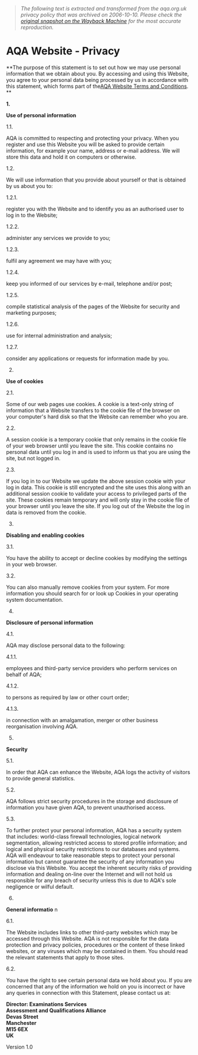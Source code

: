 > *The following text is extracted and transformed from the aqa.org.uk privacy policy that was archived on 2006-10-10. Please check the [original snapshot on the Wayback Machine](https://web.archive.org/web/20061010225453id_/http%3A//www.aqa.org.uk/privacy.html) for the most accurate reproduction.*

# AQA Website - Privacy

**The purpose of this statement is to set out how we may use personal information that we obtain about you. By accessing and using this Website, you agree to your personal data being processed by us in accordance with this statement, which forms part of the[AQA Website Terms and Conditions](https://web.archive.org/terms.html). **

**1.**

 **Use of personal information**

1.1.

AQA is committed to respecting and protecting your privacy. When you register and use this Website you will be asked to provide certain information, for example your name, address or e-mail address. We will store this data and hold it on computers or otherwise.

1.2.

We will use information that you provide about yourself or that is obtained by us about you to:

1.2.1.

register you with the Website and to identify you as an authorised user to log in to the Website;

1.2.2.

administer any services we provide to you;

1.2.3.

fulfil any agreement we may have with you;

1.2.4.

keep you informed of our services by e-mail, telephone and/or post;

1.2.5.

compile statistical analysis of the pages of the Website for security and marketing purposes;

1.2.6.

use for internal administration and analysis;

1.2.7.

consider any applications or requests for information made by you.

2.

 **Use of cookies**

2.1.

Some of our web pages use cookies. A cookie is a text-only string of information that a Website transfers to the cookie file of the browser on your computer's hard disk so that the Website can remember who you are.

2.2.

A session cookie is a temporary cookie that only remains in the cookie file of your web browser until you leave the site. This cookie contains no personal data until you log in and is used to inform us that you are using the site, but not logged in.

2.3.

If you log in to our Website we update the above session cookie with your log in data. This cookie is still encrypted and the site uses this along with an additional session cookie to validate your access to privileged parts of the site. These cookies remain temporary and will only stay in the cookie file of your browser until you leave the site. If you log out of the Website the log in data is removed from the cookie.

3.

 **Disabling and enabling cookies**

3.1.

You have the ability to accept or decline cookies by modifying the settings in your web browser.

3.2.

You can also manually remove cookies from your system. For more information you should search for or look up Cookies in your operating system documentation.

4.

 **Disclosure of personal information**

4.1.

AQA may disclose personal data to the following:

4.1.1.

employees and third-party service providers who perform services on behalf of AQA;

4.1.2.

to persons as required by law or other court order;

4.1.3.

in connection with an amalgamation, merger or other business reorganisation involving AQA.

5.

 **Security**

5.1.

In order that AQA can enhance the Website, AQA logs the activity of visitors to provide general statistics.

5.2.

AQA follows strict security procedures in the storage and disclosure of information you have given AQA, to prevent unauthorised access.

5.3.

To further protect your personal information, AQA has a security system that includes: world-class firewall technologies, logical network segmentation, allowing restricted access to stored profile information; and logical and physical security restrictions to our databases and systems. AQA will endeavour to take reasonable steps to protect your personal information but cannot guarantee the security of any information you disclose via this Website. You accept the inherent security risks of providing information and dealing on-line over the Internet and will not hold us responsible for any breach of security unless this is due to AQA's sole negligence or wilful default.

6.

 **General informatio** n

6.1.

The Website includes links to other third-party websites which may be accessed through this Website. AQA is not responsible for the data protection and privacy policies, procedures or the content of these linked websites, or any viruses which may be contained in them. You should read the relevant statements that apply to those sites.

6.2.

You have the right to see certain personal data we hold about you. If you are concerned that any of the information we hold on you is incorrect or have any queries in connection with this Statement, please contact us at:

**Director: Examinations Services  
Assessment and Qualifications Alliance   
Devas Street  
Manchester   
M15 6EX  
UK**

Version 1.0
